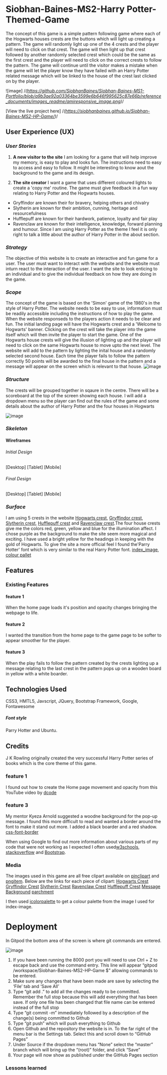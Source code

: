 # Siobhan-Baines-MS2-Harry Potter-Themed-Game

The concept of this game is a simple pattern following game where each of the Hogwarts houses crests are the buttons which will light up creating a pattern. 
The game will randomly light up one of the 4 crests and the player will need to click on that crest. The game will then light up that crest followed by another randomly selected crest which could be the same as the first crest and the player will need to click on the correct crests to follow the pattern. The game will continue until the visitor makes a mistake when the game will let the player know they have failed with an Harry Potter related message which will be linked to the house of the crest last clicked on by the player.
 

 ![image] /*(https://github.com/SiobhanBaines/Siobhan-Baines-MS1-Portfolio/blob/a9b3ae92a03364be3599e6b646f995625c87e66b/reference_documents/images_readme/amiresponsive_image.png)*/

[View the live project here] /*(https://siobhanbaines.github.io/Siobhan-Baines-MS2-HP-Game/)*/


## User Experience (UX)

### *User Stories*

1. **A new visitor to the site**
I am looking for a game that will help improve my memory, is easy to play and looks fun. The instructions need to easy to access and easy to follow. It might be interesting to know aout the background to the game and its design.
  
2. **The site creator**
I want a game that uses different coloured lights to create a 'copy me' routine. The game must give feedback in a fun way relating to Harry Potter and the Hogwarts houses. 
* Gryffindor are known their for bravery, helping others and chivalry
* Slytherin are known for their ambition, cunning, heritage and resourcefulness
* Hufflepuff are known for their hardwork, patience, loyalty and fair play
* Ravenclaw are known for their intelligence, knowledge, forward planning and humour.
Since I am using Harry Potter as the theme I feel it is only right to talk a little about the author of Harry Potter in the about section.



### *Strategy*
The objective of this website is to create an interactive and fun game for a user. The user must want to interact with the website and the website must inturn react to the interaction of the user. I want the site to look enticing to an individual and to give the individual feedback on how they are doing in the game.

### *Scope*
The concept of the game is based on the 'Simon' game of the 1980's in the style of Harry Potter. The website needs to be easy to use, information must be readily accessible including the instructions of how to play the game. When the website responseds to the players action it needs to be clear and fun. The initial landing page will have the Hogwarts crest and a 'Welcome to Hogwarts' banner. Clicking on the crest will take the player into the game itself which will then invite the player to start the game. One of the Hogwarts house crests will give the illusion of lighting up and the player will need to click on the same Hogwarts house to move upto the next level. The website will add to the pattern by lighting the inital house and a randomly selected second house. Each time the player fails to follow the pattern correctly 50 points will be awarded to the final house in the pattern and a message will appear on the screen which is relevant to that house. 
![image]()
### *Structure*
The crests will be grouped together in sqaure in the centre. There will be a scoreboard at the top of the screen showing each house. I will add a dropdown menu so the player can find out the rules of the game and some details about the author of Harry Potter and the four houses in Hogwarts

![image]()


### *Skeleton*
#### Wireframes
###### Initial Design
[Desktop]
[Tablet]
[Mobile]

###### Final Design
[Desktop]
[Tablet]
[Mobile]

### *Surface*
I am using 5 crests in the website [Hogwarts crest](), [Gryffindor crest](), [Slytherin crest](), [Hufflepuff crest]() and [Ravenclaw crest]().The four house crests give me the colors red, green, yellow and blue for the illumination affect. I chose purple as the background to make the site seem more magical and exciting. I have used a bright yellow for the headings in keeping with the gold of Hogwarts. To give the site a more official feel I found the'Parry Hotter' font which is very similar to the real Harry Potter font.
[index_image](), 
[colour pallet]()


## Features
### Existing Features
#### feature 1
When the home page loads it's position and opacity changes bringing the webpage to life. 
#### feature 2
I wanted the transition from the home page to the game page to be softer to appear smoother for the player.
#### feature 3
When the play fails to follow the pattern created by the crests lighting up a message relating to the last crest in the pattern pops up on a wooden board in yellow with a white boarder.

## Technologies Used
CSS3, HMTL5, Javscript, JQuery, Bootstrap Framework, Google, Fontawesome



##### Font style
Parry Hotter and Ubuntu.

## Credits
J K Rowling originally created the very successful Harry Potter series of books which is the core theme of this game.
### feature 1
I found out how to create the Home page movement and opacity from this YouTube video by [dcode](https://www.youtube.com/watch?v=zWB219zf1og)
### feature 3
My mentor Kyeza Arnold suggested a woodne background for the pop-up message. I found this more difficult to read and wanted a border around the font to make it stand out more. I added a black boarder and a red shadow. [css-font-border](https://stackoverflow.com/questions/2570972/css-font-border)



When using Google to find out more information about various parts of my code that were not working as I expected I often used[w3schools](https://www.w3schools.com/default.asp), [stackoverflow](https://stackoverflow.com/questions/tagged/html) and [Bootstrap](https://getbootstrap.com/docs/4.0/components/modal/).


### Media

The images used in this game are all free clipart available on [pinclipart](www.pinclipart.com) and [pngitem](www.pngitem.com). 
Below are the links for each piece of clipart:
[Hogwarts Crest](https://www.pngitem.com/middle/iJiiRhb_hogwarts-crest-transparent-background-hd-png-download/)
[Gryffindor Crest](https://www.pngitem.com/middle/mRxxbi_transparent-gryffindor-png-harry-potter-house-crests-png/)
[Slytherin Crest](https://www.pngitem.com/middle/iibxmTw_harry-potter-mug-slytherin-crest-png-download-slytherin/)
[Ravenclaw Crest](https://www.pngitem.com/middle/TRwmxT_crest-png-for-free-download-on-ravenclaw-hogwarts/)
[Hufflepuff Crest](https://www.pinclipart.com/pindetail/iTiJwxo_crest-banner-png-harry-potter-hufflepuff-crest-clipart/)
[Message Background](https://pxhere.com/en/photo/1370487)
[parchment](https://www.pinclipart.com/pindetail/mTmTw_old-paper-cliparts-old-burnt-paper-background-png/)


I then used [icolorpalette](https://icolorpalette.com/) to get a colour palette from the image I used for index-image.

# Deployment
In Gitpod the bottom area of the screen is where git commands are entered.

![image]()

1.	If you have been running the 8000 port you will need to use Ctrl + Z to escape back and use the command entry. This line will appear “gitpod /workspace/Siobhan-Baines-MS2-HP-Game $” allowing commands to be entered.
2.	Make sure any changes that have been made are save by selecting the ‘File’ tab and ‘Save All’
3.	Type “git add .” to add all the changes ready to be committed. Remember the full stop because this will add everything that has been save. If only one file has been changed that file name can be entered instead of the full stop
4.	Type “git commit -m” immediately followed by a description of the change(s) being committed to Github 
5.	Type “git push” which will push everything to Github
6.	Open Github and the repository the website is in. To the far right of the menu bar is the Settings tab. Select this and scroll down to “GitHub Pages”
7.	Under Source if the dropdown menu has “None” select the “master” branch which will bring up the “(root)” folder, and click “Save”
8.	Your page will now show as published under the GitHub Pages section

### Lessons learned


